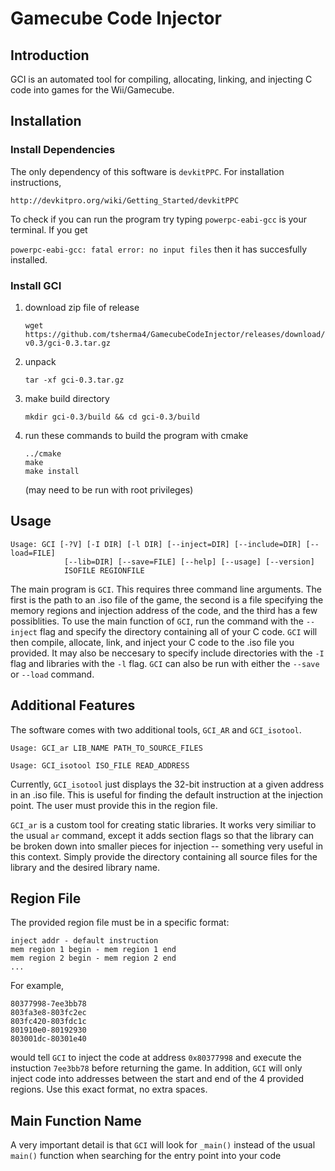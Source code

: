 # Gamecube Code Injector

## Introduction

GCI is an automated tool for compiling, allocating, linking, and injecting C code into games for the Wii/Gamecube.

## Installation 

### Install Dependencies

The only dependency of this software is `devkitPPC`. For installation instructions,

`http://devkitpro.org/wiki/Getting_Started/devkitPPC`

To check if you can run the program try typing `powerpc-eabi-gcc` is your terminal. If you get

`powerpc-eabi-gcc: fatal error: no input files` then it has succesfully installed.


### Install GCI

1. download zip file of release

   `wget https://github.com/tsherma4/GamecubeCodeInjector/releases/download/v0.3/gci-0.3.tar.gz`

2. unpack

   `tar -xf gci-0.3.tar.gz`

3. make build directory

   `mkdir gci-0.3/build && cd gci-0.3/build`
   
4. run these commands to build the program with cmake

   ```
   ../cmake
   make
   make install
   ```
   (may need to be run with root privileges)

## Usage

```
Usage: GCI [-?V] [-I DIR] [-l DIR] [--inject=DIR] [--include=DIR] [--load=FILE]
            [--lib=DIR] [--save=FILE] [--help] [--usage] [--version]
            ISOFILE REGIONFILE
```

The main program is `GCI`. This requires three command line arguments. The first is the path to an .iso file of the game, the second is a file specifying the memory regions and injection address of the code, and the third has a few possiblities. To use the main function of `GCI`, run the command with the `--inject` flag and specify the directory containing all of your C code. `GCI` will then compile, allocate, link, and inject your C code to the .iso file you provided. It may also be neccesary to specify include directories with the `-I` flag and libraries with the `-l` flag. `GCI` can also be run with either the `--save` or `--load` command.

## Additional Features

The software comes with two additional tools, `GCI_AR` and `GCI_isotool`.

```
Usage: GCI_ar LIB_NAME PATH_TO_SOURCE_FILES
```

```
Usage: GCI_isotool ISO_FILE READ_ADDRESS
```

Currently, `GCI_isotool` just displays the 32-bit instruction at a given address in an .iso file. This is useful for finding the default instruction at the injection point. The user must provide this in the region file.

`GCI_ar` is a custom tool for creating static libraries. It works very similiar to the usual `ar` command, except it adds section flags so that the library can be broken down into smaller pieces for injection -- something very useful in this context. Simply provide the directory containing all source files for the library and the desired library name.

## Region File

The provided region file must be in a specific format:

```
inject addr - default instruction
mem region 1 begin - mem region 1 end
mem region 2 begin - mem region 2 end
...
```

For example, 

```
80377998-7ee3bb78
803fa3e8-803fc2ec
803fc420-803fdc1c
801910e0-80192930
803001dc-80301e40
```

would tell `GCI` to inject the code at address `0x80377998` and execute the instuction `7ee3bb78` before returning the game. In addition, `GCI` will only inject code into addresses between the start and end of the 4 provided regions. Use this exact format, no extra spaces.

## Main Function Name

A very important detail is that `GCI` will look for `_main()` instead of the usual `main()` function when searching for the entry point into your code

